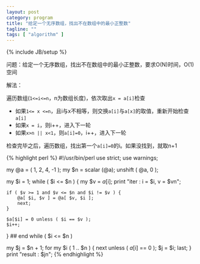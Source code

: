 ```yaml
---
layout: post
category: program
title: "给定一个无序数组，找出不在数组中的最小正整数"
tagline: ""
tags: [ "algorithm" ] 
---
```

{% include JB/setup %}

问题：给定一个无序数组，找出不在数组中的最小正整数，要求O(N)时间，O(1)空间

解法：

遍历数组(``1<=i<=n``，n为数组长度)，依次取出``x = a[i]``检查
- 如果``1<= x <=n``，且i与x不相等，则交换``a[i]``与``a[x]``的取值，重新开始检查``a[i]``
- 如果``x = i``，则i++，进入下一轮
- 如果``x>n || x<1``，则``a[i]=0``，i++，进入下一轮

检查完毕之后，遍历数组，找出第一个``a[i]=0``的i。如果没找到，就取n+1

{% highlight perl %}
#!/usr/bin/perl
use strict;
use warnings;

my @a = ( 1, 2, 4, -1 );
my $n = scalar (@a);
unshift ( @a, 0 );

my $i = 1;
while ( $i <= $n ) {
    my $v = $a[$i];
    print "iter   : i = $i, v = $vn";

    if ( $v >= 1 and $v <= $n and $i != $v ) {
        @a[ $i, $v ] = @a[ $v, $i ];
        next;
    }

    $a[$i] = 0 unless ( $i == $v );
    $i++;

} ## end while ( $i <= $n )

my $j = $n + 1;
for my $i ( 1 .. $n ) {
    next unless ( $a[$i] == 0 );
    $j = $i;
    last;
}
print "result : $jn";
{% endhighlight %}
